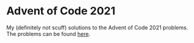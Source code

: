 # Advent of Code 2021
My (definitely not scuff) solutions to the Advent of Code 2021 problems.
The problems can be found [here](https://adventofcode.com/2021).
